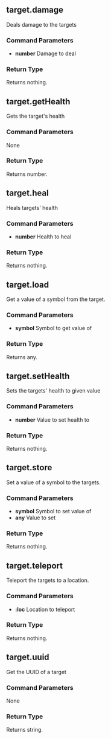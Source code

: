 ## target.damage
Deals damage to the targets
### Command Parameters
- **number** Damage to deal
### Return Type
Returns nothing.

## target.getHealth
Gets the target's health
### Command Parameters
None
### Return Type
Returns number.

## target.heal
Heals targets' health
### Command Parameters
- **number** Health to heal
### Return Type
Returns nothing.

## target.load
Get a value of a symbol from the target.
### Command Parameters
- **symbol** Symbol to get value of
### Return Type
Returns any.

## target.setHealth
Sets the targets' health to given value
### Command Parameters
- **number** Value to set health to
### Return Type
Returns nothing.

## target.store
Set a value of a symbol to the targets.
### Command Parameters
- **symbol** Symbol to set value of
- **any** Value to set
### Return Type
Returns nothing.

## target.teleport
Teleport the targets to a location.
### Command Parameters
- **:loc** Location to teleport
### Return Type
Returns nothing.

## target.uuid
Get the UUID of a target
### Command Parameters
None
### Return Type
Returns string.

